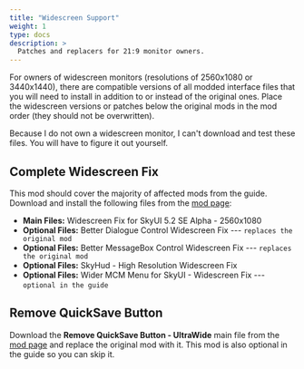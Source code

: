 ```yaml
---
title: "Widescreen Support"
weight: 1
type: docs
description: >
  Patches and replacers for 21:9 monitor owners.
---
```


For owners of widescreen monitors (resolutions of 2560x1080 or 3440x1440), there are compatible versions of all modded interface files that you will need to install in addition to or instead of the original ones. Place the widescreen versions or patches below the original mods in the mod order (they should not be overwritten).

Because I do not own a widescreen monitor, I can't download and test these files. You will have to figure it out yourself.

## Complete Widescreen Fix

This mod should cover the majority of affected mods from the guide. Download and install the following files from the [mod page](https://www.nexusmods.com/skyrimspecialedition/mods/1778?tab=files):

- **Main Files:** Widescreen Fix for SkyUI 5.2 SE Alpha - 2560x1080
- **Optional Files:** Better Dialogue Control Widescreen Fix --- `replaces the original mod`
- **Optional Files:** Better MessageBox Control Widescreen Fix --- `replaces the original mod`
- **Optional Files:** SkyHud - High Resolution Widescreen Fix
- **Optional Files:** Wider MCM Menu for SkyUI - Widescreen Fix --- `optional in the guide`

## Remove QuickSave Button

Download the **Remove QuickSave Button - UltraWide** main file from the [mod page](https://www.nexusmods.com/skyrimspecialedition/mods/28334?tab=files) and replace the original mod with it. This mod is also optional in the guide so you can skip it.